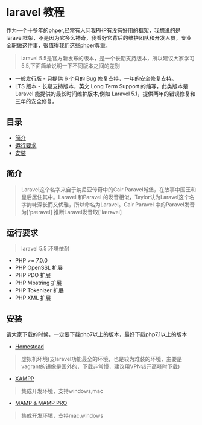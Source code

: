 # laravel 教程
作为一个十多年的phper,经常有人问我PHP有没有好用的框架，我想说的是laravel框架，不是因为它多么神奇，我看好它背后的维护团队和开发人员，专业全职做这件事，很值得我们这些phper尊重。
> laravel 5.5是官方新发布的版本，是一个长期支持版本，所以建议大家学习5.5,下面简单说明一下不同版本之间的差别
  * 一般发行版 - 只提供 6 个月的 Bug 修复支持，一年的安全修复支持。
  * LTS 版本 - 长期支持版本，英文 Long Term Support 的缩写，此类版本是 Laravel 能提供的最长时间维护版本,例如 Laravel 5.1，提供两年的错误修复和三年的安全修复。
## 目录
- [简介](#简介)
- [运行要求](#运行要求)
- [安装](#安装)

## 简介
> Laravel这个名字来自于纳尼亚传奇中的Cair Paravel城堡，在故事中国王和皇后居住其中。Laravel 和Paravel 的发音相似，Taylor认为Laravel这个名字韵味深长而又优雅，所以命名为Laravel。Cair Paravel 中的Paravel发音为['pærəvel]  推断Laravel发音取['lærəvel]
  
## 运行要求
> laravel 5.5 环境依耐
  * PHP >= 7.0.0
  * PHP OpenSSL 扩展
  * PHP PDO 扩展
  * PHP Mbstring 扩展
  * PHP Tokenizer 扩展
  * PHP XML 扩展
 
## 安装
  请大家下载的时候，一定要下载php7以上的版本，最好下载php7.1以上的版本
  * [Homestead](https://d.laravel-china.org/docs/5.5/homestead)
  > 虚拟机环境(支laravel功能最全的环境，也是较为难装的环境，主要是vagrant的镜像是国外的，下载非常慢，建议用VPN错开高峰时下载)
  * [XAMPP](https://www.apachefriends.org/zh_cn/download.html)
  > 集成开发环境，支持windows,mac
  * [MAMP & MAMP PRO](https://www.mamp.info/en/downloads/)
  > 集成开发环境，支持mac,windows